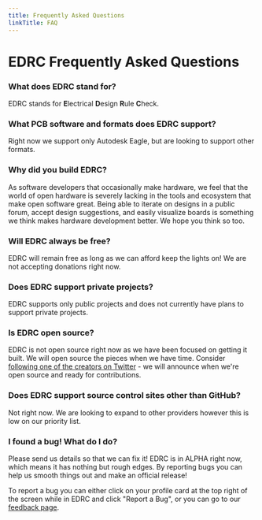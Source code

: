 ```yaml
---
title: Frequently Asked Questions
linkTitle: FAQ
---
```


# EDRC Frequently Asked Questions

### What does EDRC stand for?
EDRC stands for **E**lectrical **D**esign **R**ule **C**heck.

### What PCB software and formats does EDRC support?
Right now we support only Autodesk Eagle, but are looking to support other formats.

### Why did you build EDRC?
As software developers that occasionally make hardware, we feel that the world of open hardware is severely lacking in the tools and ecosystem that make open software great. Being able to iterate on designs in a public forum, accept design suggestions, and easily visualize boards is something we think makes hardware development better. We hope you think so too.

### Will EDRC always be free?
EDRC will remain free as long as we can afford keep the lights on! We are not accepting donations right now.

### Does EDRC support private projects?
EDRC supports only public projects and does not currently have plans to support private projects.

### Is EDRC open source?
EDRC is not open source right now as we have been focused on getting it built. We will open source the pieces when we have time.
Consider [following one of the creators on Twitter](/about) - we will announce when we're open source and ready for contributions.

### Does EDRC support source control sites other than GitHub?
Not right now. We are looking to expand to other providers however this is low on our priority list.

### I found a bug! What do I do?
Please send us details so that we can fix it! EDRC is in ALPHA right now, which means it has nothing but rough edges. By reporting bugs you can help us smooth things out and make an official release!

To report a bug you can either click on your profile card at the top right of the screen while in EDRC and click "Report a Bug", or you can go to our [feedback page](/about/feedback).